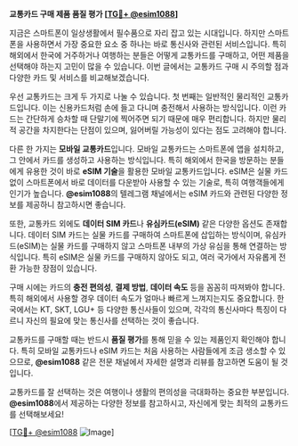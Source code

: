 **교통카드 구매 제품 품질 평가 [[TG💪+ @esim1088](https://t.me/s/esim1088)]**

지금은 스마트폰이 일상생활에서 필수품으로 자리 잡고 있는 시대입니다. 하지만 스마트폰을 사용하면서 가장 중요한 요소 중 하나는 바로 통신사와 관련된 서비스입니다. 특히 해외에서 한국에 거주하거나 여행하는 분들은 어떻게 교통카드를 구매하고, 어떤 제품을 선택해야 하는지 고민이 많을 수 있습니다. 이번 글에서는 교통카드 구매 시 주의할 점과 다양한 카드 및 서비스를 비교해보겠습니다.

우선 교통카드는 크게 두 가지로 나눌 수 있습니다. 첫 번째는 일반적인 물리적인 교통카드입니다. 이는 신용카드처럼 손에 들고 다니며 충전해서 사용하는 방식입니다. 이런 카드는 간단하게 승차할 때 단말기에 찍어주면 되기 때문에 매우 편리합니다. 하지만 물리적 공간을 차지한다는 단점이 있으며, 잃어버릴 가능성이 있다는 점도 고려해야 합니다.

다른 한 가지는 **모바일 교통카드**입니다. 모바일 교통카드는 스마트폰에 앱을 설치하고, 그 안에서 카드를 생성하고 사용하는 방식입니다. 특히 해외에서 한국을 방문하는 분들에게 유용한 것이 바로 **eSIM 기술**을 활용한 모바일 교통카드입니다. eSIM은 실물 카드 없이 스마트폰에서 바로 데이터를 다운받아 사용할 수 있는 기술로, 특히 여행객들에게 인기가 높습니다. **@esim1088**의 텔레그램 채널에서는 eSIM 카드와 관련된 다양한 정보를 제공하니 참고하시면 좋습니다.

또한, 교통카드 외에도 **데이터 SIM 카드**나 **유심카드(eSIM)** 같은 다양한 옵션도 존재합니다. 데이터 SIM 카드는 실물 카드를 구매하여 스마트폰에 삽입하는 방식이며, 유심카드(eSIM)는 실물 카드를 구매하지 않고 스마트폰 내부의 가상 유심을 통해 연결하는 방식입니다. 특히 eSIM은 실물 카드를 구매하지 않아도 되고, 여러 국가에서 자유롭게 전환 가능한 장점이 있습니다.

구매 시에는 카드의 **충전 편의성**, **결제 방법**, **데이터 속도** 등을 꼼꼼히 따져봐야 합니다. 특히 해외에서 사용할 경우 데이터 속도가 얼마나 빠르게 느껴지는지도 중요합니다. 한국에서는 KT, SKT, LGU+ 등 다양한 통신사들이 있으며, 각각의 통신사마다 특징이 다르니 자신의 필요에 맞는 통신사를 선택하는 것이 좋습니다.

교통카드를 구매할 때는 반드시 **품질 평가**를 통해 믿을 수 있는 제품인지 확인해야 합니다. 특히 모바일 교통카드나 eSIM 카드는 처음 사용하는 사람들에게 조금 생소할 수 있으므로, **@esim1088** 같은 전문 채널에서 자세한 설명과 리뷰를 참고하면 도움이 될 것입니다.

교통카드를 잘 선택하는 것은 여행이나 생활의 편의성을 극대화하는 중요한 부분입니다. **@esim1088**에서 제공하는 다양한 정보를 참고하시고, 자신에게 맞는 최적의 교통카드를 선택해보세요!

[[TG💪+ @esim1088](https://t.me/s/esim1088) ![Image](https://i.postimg.cc/Y0z9fWf4/image.png)]